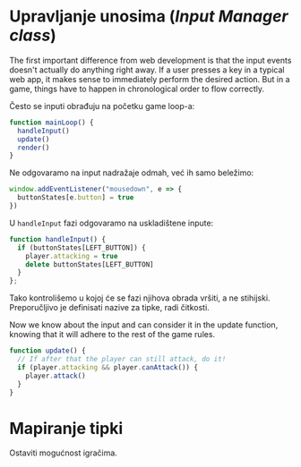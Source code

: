 # Upravljanje unosima (*Input Manager class*)

The first important difference from web development is that the input events doesn't actually do anything right away. If a user presses a key in a typical web app, it makes sense to immediately perform the desired action. But in a game, things have to happen in chronological order to flow correctly.

Često se inputi obrađuju na početku game loop-a:
```js
function mainLoop() {
  handleInput()
  update()
  render()
}
```

Ne odgovaramo na input nadražaje odmah, već ih samo beležimo:
```js
window.addEventListener("mousedown", e => {
  buttonStates[e.button] = true
})
```

U `handleInput` fazi odgovaramo na uskladištene inpute:
```js
function handleInput() {
  if (buttonStates[LEFT_BUTTON]) {
    player.attacking = true
    delete buttonStates[LEFT_BUTTON]
  }
};
```

Tako kontrolišemo u kojoj će se fazi njihova obrada vršiti, a ne stihijski. Preporučljivo je definisati nazive za tipke, radi čitkosti.

Now we know about the input and can consider it in the update function, knowing that it will adhere to the rest of the game rules.

```js
function update() {
  // If after that the player can still attack, do it!
  if (player.attacking && player.canAttack()) {
    player.attack()
  }
}
```

# Mapiranje tipki

Ostaviti mogućnost igračima.
